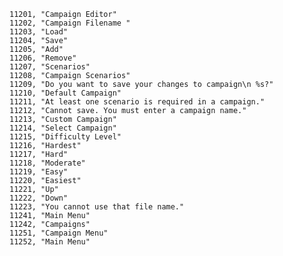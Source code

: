 ﻿```text
11201, "Campaign Editor"
11202, "Campaign Filename "
11203, "Load"
11204, "Save"
11205, "Add"
11206, "Remove"
11207, "Scenarios"
11208, "Campaign Scenarios"
11209, "Do you want to save your changes to campaign\n %s?"
11210, "Default Campaign"
11211, "At least one scenario is required in a campaign."
11212, "Cannot save. You must enter a campaign name."
11213, "Custom Campaign"
11214, "Select Campaign"
11215, "Difficulty Level"
11216, "Hardest"
11217, "Hard"
11218, "Moderate"
11219, "Easy"
11220, "Easiest"
11221, "Up"
11222, "Down"
11223, "You cannot use that file name."
11241, "Main Menu"
11242, "Campaigns"
11251, "Campaign Menu"
11252, "Main Menu"
```